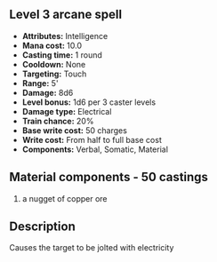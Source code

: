 ## Level 3 arcane spell
- **Attributes:** Intelligence
- **Mana cost:** 10.0
- **Casting time:** 1 round
- **Cooldown:** None
- **Targeting:** Touch
- **Range:** 5'
- **Damage:** 8d6
- **Level bonus:** 1d6 per 3 caster levels
- **Damage type:** Electrical
- **Train chance:** 20%
- **Base write cost:** 50 charges
- **Write cost:** From half to full base cost
- **Components:** Verbal, Somatic, Material
## Material components - 50 castings
1. a nugget of copper ore
## Description
Causes the target to be jolted with electricity
